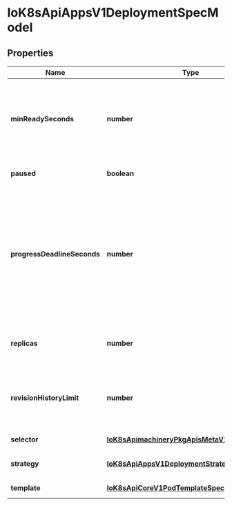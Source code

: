 # IoK8sApiAppsV1DeploymentSpecModel

## Properties

Name | Type | Description | Notes
------------ | ------------- | ------------- | -------------
**minReadySeconds** | **number** | Minimum number of seconds for which a newly created pod should be ready without any of its container crashing, for it to be considered available. Defaults to 0 (pod will be considered available as soon as it is ready) | [optional] [default to undefined]
**paused** | **boolean** | Indicates that the deployment is paused. | [optional] [default to undefined]
**progressDeadlineSeconds** | **number** | The maximum time in seconds for a deployment to make progress before it is considered to be failed. The deployment controller will continue to process failed deployments and a condition with a ProgressDeadlineExceeded reason will be surfaced in the deployment status. Note that progress will not be estimated during the time a deployment is paused. Defaults to 600s. | [optional] [default to undefined]
**replicas** | **number** | Number of desired pods. This is a pointer to distinguish between explicit zero and not specified. Defaults to 1. | [optional] [default to undefined]
**revisionHistoryLimit** | **number** | The number of old ReplicaSets to retain to allow rollback. This is a pointer to distinguish between explicit zero and not specified. Defaults to 10. | [optional] [default to undefined]
**selector** | [**IoK8sApimachineryPkgApisMetaV1LabelSelector**](IoK8sApimachineryPkgApisMetaV1LabelSelector.md) |  | [default to undefined]
**strategy** | [**IoK8sApiAppsV1DeploymentStrategy**](IoK8sApiAppsV1DeploymentStrategy.md) |  | [optional] [default to undefined]
**template** | [**IoK8sApiCoreV1PodTemplateSpec**](IoK8sApiCoreV1PodTemplateSpec.md) |  | [default to undefined]


